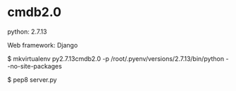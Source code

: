 # cmdb2.0


python:
2.7.13

Web framework:
Django


$ mkvirtualenv py2.7.13cmdb2.0 -p /root/.pyenv/versions/2.7.13/bin/python --no-site-packages



$ pep8 server.py

